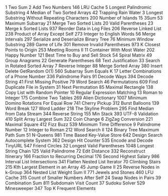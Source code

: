 1 Two Sum
2 Add Two Numbers
146 LRU Cache
5 Longest Palindromic Substring
4 Median of Two Sorted Arrays
42 Trapping Rain Water
3 Longest Substring Without Repeating Characters
200 Number of Islands
15 3Sum
53 Maximum Subarray
21 Merge Two Sorted Lists
20 Valid Parentheses
23 Merge k Sorted Lists
937 Reorder Data in Log Files
206 Reverse Linked List
238 Product of Array Except Self
273 Integer to English Words
56 Merge Intervals
297 Serialize and Deserialize Binary Tree
76 Minimum Window Substring
289 Game of Life
301 Remove Invalid Parentheses
973 K Closest Points to Origin
253 Meeting Rooms II
11 Container With Most Water
202 Happy Number
121 Best Time to Buy and Sell Stock
54 Spiral Matrix
49 Group Anagrams
22 Generate Parentheses
68 Text Justification
33 Search in Rotated Sorted Array
7 Reverse Integer
88 Merge Sorted Array
380 Insert Delete GetRandom O(1)
560 Subarray Sum Equals K
17 Letter Combinations of a Phone Number
336 Palindrome Pairs
91 Decode Ways
394 Decode String
41 First Missing Positive
79 Word Search
46 Permutations
609 Find Duplicate File in System
31 Next Permutation
85 Maximal Rectangle
138 Copy List with Random Pointer
10 Regular Expression Matching
13 Roman to Integer
175 Combine Two Tables
269 Alien Dictionary
1007 Minimum Domino Rotations For Equal Row
741 Cherry Pickup
312 Burst Balloons
139 Word Break
127 Word Ladder
218 The Skyline Problem
295 Find Median from Data Stream
344 Reverse String
155 Min Stack
393 UTF-8 Validation
410 Split Array Largest Sum
322 Coin Change
6 ZigZag Conversion
221 Maximal Square
412 Fizz Buzz
539 Minimum Time Difference
9 Palindrome Number
12 Integer to Roman
212 Word Search II
124 Binary Tree Maximum Path Sum
51 N-Queens
981 Time Based Key-Value Store
642 Design Search Autocomplete System
362 Design Hit Counter
535 Encode and Decode TinyURL
547 Friend Circles
32 Longest Valid Parentheses
1048 Longest String Chain
125 Valid Palindrome
72 Edit Distance
332 Reconstruct Itinerary
166 Fraction to Recurring Decimal
176 Second Highest Salary
986 Interval List Intersections
341 Flatten Nested List Iterator
70 Climbing Stairs
215 Kth Largest Element in an Array
45 Jump Game II
25 Reverse Nodes in k-Group
364 Nested List Weight Sum II
771 Jewels and Stones
460 LFU Cache
315 Count of Smaller Numbers After Self
24 Swap Nodes in Pairs
39 Combination Sum
811 Subdomain Visit Count
37 Sudoku Solver
529 Minesweeper
347 Top K Frequent Elements